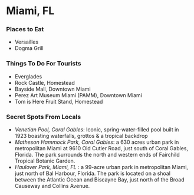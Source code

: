 # Miami, FL

### Places to Eat
- Versailles
- Dogma Grill

### Things To Do For Tourists
- Everglades
- Rock Castle, Homestead
- Bayside Mall, Downtown Miami
- Perez Art Museum Miami (PAMM), Downtown Miami
- Tom is Here Fruit Stand, Homestead

### Secret Spots From Locals
- *Venetian Pool, Coral Gables*: Iconic, spring-water-filled pool built in 1923 boasting waterfalls, grottos & a tropical backdrop
- *Matheson Hammock Park, Coral Gables*: a 630 acres urban park in metropolitan Miami at 9610 Old Cutler Road, just south of Coral Gables, Florida. The park surrounds the north and western ends of Fairchild Tropical Botanic Garden.
- *Haulover Park, Miami, FL* : a 99-acre urban park in metropolitan Miami, just north of Bal Harbour, Florida. The park is located on a shoal between the Atlantic Ocean and Biscayne Bay, just north of the Broad Causeway and Collins Avenue.
